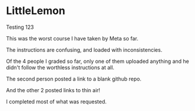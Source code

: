 # LittleLemon

Testing 123

This was the worst course I have taken by Meta so far.

The instructions are confusing, and loaded with inconsistencies.

Of the 4 people I graded so far, only one of them  uploaded anything and he didn't follow the worthless instructions at all.

The second person posted a link to a blank github repo.

And the other 2 posted links to thin air!

I completed most of what was requested.

